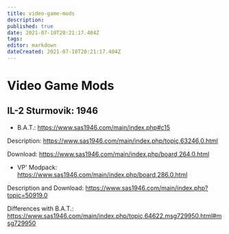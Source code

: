 ```yaml
---
title: video-game-mods
description: 
published: true
date: 2021-07-10T20:21:17.404Z
tags: 
editor: markdown
dateCreated: 2021-07-10T20:21:17.404Z
---
```


# Video Game Mods

## IL-2 Sturmovik: 1946

- B.A.T.: https://www.sas1946.com/main/index.php#c15

Description: https://www.sas1946.com/main/index.php/topic,63246.0.html

Download: https://www.sas1946.com/main/index.php/board,264.0.html


- VP' Modpack: https://www.sas1946.com/main/index.php/board,286.0.html

Description and Download: https://www.sas1946.com/main/index.php?topic=50919.0

Differences with B.A.T.: https://www.sas1946.com/main/index.php/topic,64622.msg729950.html#msg729950
